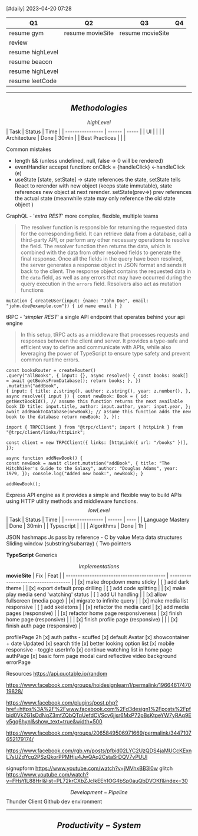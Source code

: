 [#daily]
2023-04-20
07:28

| Q1               | Q2  | Q3  | Q4  |
| ---------------- | --- | --- | --- |
| resume gym       | resume movieSite    | resume movieSite    |     |
| review           |     |     |     |
| resume highLevel |     |     |     |
| resume beacon    |     |     |     |
| resume highLevel |     |     |     |
| resume leetCode                 |     |     |     |


***
## $$Methodologies$$
$$highLevel$$
| Task             | Status | Time  |
| ---------------- | ------ | ----- |
| UI |    |     |
| Architecture      | Done   | 30min  |
| Best Practices       |    |     |

Common mistakes
- length && (unless undefined, null, false -> 0 will be rendered)
- eventHandler accepst function: onClick = {handleClick} <-handleClick (e)
- useState [state, setState] -> state references the state, setState tells React to rerender with new object (keeps state immutable), state references new object at next rerender. setState(prev=>) prev references the actual state (meanwhile  state may only reference the old state object )

GraphQL - '*extra REST*' more complex, flexible, multiple teams
>The resolver function is responsible for returning the requested data for the corresponding field. It can retrieve data from a database, call a third-party API, or perform any other necessary operations to resolve the field. The resolver function then returns the data, which is combined with the data from other resolved fields to generate the final response. Once all the fields in the query have been resolved, the server generates a response object in JSON format and sends it back to the client. The response object contains the requested data in the `data` field, as well as any errors that may have occurred during the query execution in the `errors` field. Resolvers also act as mutation functions

```
mutation { createUser(input: {name: "John Doe", email: "john.doe@example.com"}) { id name email } }
```

tRPC - '*simpler REST*'
a single API endpoint that operates behind your api engine
>In this setup, tRPC acts as a middleware that processes requests and responses between the client and server. It provides a type-safe and efficient way to define and communicate with APIs, while also leveraging the power of TypeScript to ensure type safety and prevent common runtime errors.
```
const booksRouter = createRouter() 
.query("allBooks", { input: {}, async resolve() { const books: Book[] = await getBooksFromDatabase(); return books; }, }) 
.mutation("addBook", 
{ input: { title: z.string(), author: z.string(), year: z.number(), },
async resolve({ input }) { const newBook: Book = { id: getNextBookId(), // assume this function returns the next available book ID title: input.title, author: input.author, year: input.year, }; await addBookToDatabase(newBook); // assume this function adds the new book to the database return newBook; }, });
```
```
import { TRPCClient } from "@trpc/client"; import { httpLink } from "@trpc/client/links/httpLink"; 

const client = new TRPCClient({ links: [httpLink({ url: "/books" })], }); 

async function addNewBook() { 
const newBook = await client.mutation("addBook", { title: "The Hitchhiker's Guide to the Galaxy", author: "Douglas Adams", year: 1979, }); console.log("Added new book:", newBook); } 

addNewBook();
```

Express 
API engine as it provides a simple and flexible way to build APIs using HTTP utility methods and middleware functions.
$$lowLevel$$
| Task             | Status | Time |
| ---------------- | ------ | ---- |
| Language Mastery | Done   | 30min     |
| Typescript       |        |      |
| Algorithms       | Done       | 1h     |

JSON hashmaps
Js pass by reference - C by value
Meta data structures
Sliding window (substring/subarray) { Two pointers

**TypeScript**
Generics


$$Implementations$$
**movieSite**
| Fix                                        | Feat                                 |
| ------------------------------------------ | ------------------------------------ |
| [x] make dropdown menu sticky              | [ ] add dark theme                   |
| [x] export default prop drilling           | [ ] add code splitting               |
| [x] make play media send 'watching' status | [ ] add UI handling                  |
| [x] allow fullscreen (media page)          | [x] migrate to infinite query        |
| [x] make media list responsive             | [ ] add skeletons                    |
| [x] refactor the media card                | [x] add media pages (responsive)     |
| [x] refactor home page responsiveness      | [x] finish home page (responsive)    |
|                                            | [x] finish profile page (responsive) |
|                                            | [x] finish auth page (responsive)    |

profilePage 2h
	[x] auth paths - scuffed
	[x] default Avatar
	[x] showcontainer + date Updated
	[x] search title
	[x] better looking option list
	[x] mobile responsive - toggle userInfo
	[x] continue watching list in home page
authPage
	[x] basic form
	page
		modal card reflective
		video background 
errorPage

Resources
https://api.quotable.io/random

https://www.facebook.com/groups/hoidesignlearn1/permalink/1966461747019828/

https://www.facebook.com/plugins/post.php?href=https%3A%2F%2Fwww.facebook.com%2Fd3design1%2Fposts%2Fpfbid0VkZG1sDdNqZ3mfZQbQTqUefdCVScv6jjsr6MxP72pBsKtpeYW7yRAq9Ev5gq6hynl&show_text=true&width=500

https://www.facebook.com/groups/2065849506971669/permalink/3447107652179174/

https://www.facebook.com/rgb.vn/posts/pfbid02LYC2UzQDS4jaMUCcKExnL7sUZdYcg2PSzQkorPPMHju4JwQAq2CstaSrDQV7vPUUl

signupform https://www.youtube.com/watch?v=jMVhxBB3l0w
glitch https://www.youtube.com/watch?v=FHsYlL88HrI&list=PL72krCXbZJcIkEEh1OG4bSp0auQbDVOKf&index=30

$$Development-Pipeline$$
Thunder Client
Github dev environment

***
##  $$Productivity-System$$
